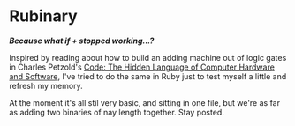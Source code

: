 Rubinary
========

***Because what if + stopped working...?***

Inspired by reading about how to build an adding machine out of logic gates in Charles Petzold's [Code:
The Hidden Language of Computer Hardware and Software](http://www.charlespetzold.com/code/), I've tried to do the same in Ruby just to test myself a little and refresh my memory.

At the moment it's all stil very basic, and sitting in one file, but we're as far as adding two binaries of nay length together. Stay posted.

